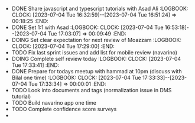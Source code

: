 - DONE Share javascript and typescript tutorials with Asad Ali
  :LOGBOOK:
  CLOCK: [2023-07-04 Tue 16:32:59]--[2023-07-04 Tue 16:51:24] =>  00:18:25
  :END:
- DONE Set 1:1 with Asad
  :LOGBOOK:
  CLOCK: [2023-07-04 Tue 16:53:18]--[2023-07-04 Tue 17:03:07] =>  00:09:49
  :END:
- DOING Set clear expectation for next review of Moazzam
  :LOGBOOK:
  CLOCK: [2023-07-04 Tue 17:29:00]
  :END:
- TODO Fix last sprint issues and add list for mobile review (navarino)
- DOING Complete self review today
  :LOGBOOK:
  CLOCK: [2023-07-04 Tue 17:33:41]
  :END:
- DONE Prepare for todays meetup with hammad at 10pm (discuss with Bilal one  time)
  :LOGBOOK:
  CLOCK: [2023-07-04 Tue 17:33:33]--[2023-07-04 Tue 17:33:34] =>  00:00:01
  :END:
- TODO Look into documents and tags (normalization issue in DMS tutorial)
- TODO Build navarino app one time
- TODO Complete confidence score surveys
-